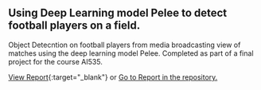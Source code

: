 ## Using Deep Learning model Pelee to detect football players on a field.
Object Detecntion on football players from media broadcasting view of matches using the deep learning model Pelee. Completed as part of a final project for the course AI535.

[View Report](https://docs.google.com/viewer?url=https://github.com/sam-dedge/Pelee_AI535/raw/main/Deep_Learning_Final_Project_2.pdf){:target="_blank"}
or
[Go to Report in the repository.](./Deep_Learning_Final_Project_2.pdf)
